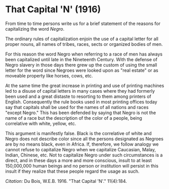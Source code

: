 <!--
title:   That Capital 'N'
author:  Du Bois, W.E.B.
journal: The Crisis
year:    1916
volume:  11
issue:   4
pages:   184
-->
# That Capital 'N' (1916)

From time to time persons write us for a brief statement of the reasons for capitalizing the word *Negro*.

The ordinary rules of capitalization enjoin the use of a capital letter for all proper nouns, all names of tribes, races, sects or organized bodies of men.

For this reason the word Negro when referring to a race of men has always been capitalized until late in the Nineteenth Century. With the defense of Negro slavery in those days there grew up the custom of using the small letter for the word since Negroes were looked upon as "real estate" or as moveable property like horses, cows, etc.

At the same time the great increase in printing and use of printing machines led to a disuse of capital letters in many cases where they had formerly been used and a great distaste to resorting to them among printers of English. Consequently the rule books used in most printing offices today say that capitals shall be used for the names of all nations and races "except Negro." This has been defended by saying that Negro is not the name of a race but the description of the color of a people, being correlative with white, yellow, etc.

This argument is manifestly false. Black is the correlative of white and Negro does not describe color since all the persons designated as Negroes are by no means black, even in Africa. If,  therefore, we follow analogy we cannot refuse to capitalize Negro when we capitalize Caucasian, Malay, Indian, Chinese, etc. Not to capitalize Negro under such circumstances is a direct, and in these days a more and more conscious, insult to at least 150,000,000 human beings and no person or institution will persist in this insult if they realize that these people regard the usage as such.

*Citation:* Du Bois, W.E.B. 1916. "That Capital 'N'." 11(4):184.
